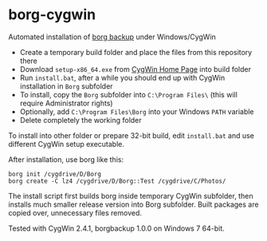 # borg-cygwin
Automated installation of [borg backup](https://github.com/borgbackup/borg) under Windows/CygWin

* Create a temporary build folder and place the files from this repository there
* Download `setup-x86_64.exe` from [CygWin Home Page](https://cygwin.com/setup-x86_64.exe) into build folder
* Run `install.bat`, after a while you should end up with CygWin installation in `Borg` subfolder
* To install, copy the `Borg` subfolder into `C:\Program Files\` (this will require Administrator rights)
* Optionally, add `C:\Program Files\Borg` into your Windows `PATH` variable
* Delete completely the working folder

To install into other folder or prepare 32-bit build, edit `install.bat` and use different CygWin setup executable.

After installation, use borg like this:

```
borg init /cygdrive/D/Borg
borg create -C lz4 /cygdrive/D/Borg::Test /cygdrive/C/Photos/
```

The install script first builds borg inside temporary CygWin subfolder, then installs much smaller release version into Borg subfolder. Built packages are copied over, unnecessary files removed.

Tested with CygWin 2.4.1, borgbackup 1.0.0 on Windows 7 64-bit.
